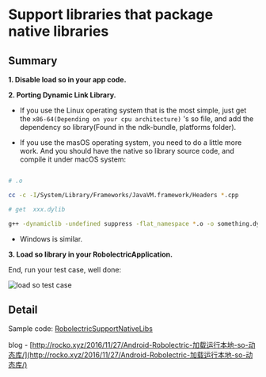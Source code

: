 # Support libraries that package native libraries

## Summary

**1. Disable load so in your app code.**


**2. Porting Dynamic Link Library.**

- If you use the Linux operating system that is the most simple, just get the `x86-64(Depending on your cpu architecture)` 's so file, and add the dependency so library(Found in the ndk-bundle, platforms folder).

- If you use the masOS operating system, you need to do a little more work. And you should have the native so library source code, and compile it under macOS system:



``` Bash

# .o

cc -c -I/System/Library/Frameworks/JavaVM.framework/Headers *.cpp

# get  xxx.dylib

g++ -dynamiclib -undefined suppress -flat_namespace *.o -o something.dylib

```

- Windows is similar.



**3. Load so library in your RobolectricApplication.**



End, run your test case, well done:

![load so test case](http://rocko-blog.qiniudn.com/2016-11-27_09-32-15_test_case_success.png)


## Detail

Sample code: [RobolectricSupportNativeLibs](https://github.com/zhengxiaopeng/RobolectricSupportNativeLibs)

blog - [http://rocko.xyz/2016/11/27/Android-Robolectric-加载运行本地-so-动态库/](http://rocko.xyz/2016/11/27/Android-Robolectric-加载运行本地-so-动态库/)